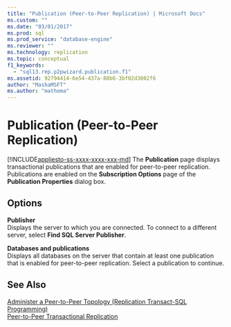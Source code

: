 ```yaml
---
title: "Publication (Peer-to-Peer Replication) | Microsoft Docs"
ms.custom: ""
ms.date: "03/01/2017"
ms.prod: sql
ms.prod_service: "database-engine"
ms.reviewer: ""
ms.technology: replication
ms.topic: conceptual
f1_keywords: 
  - "sql13.rep.p2pwizard.publication.f1"
ms.assetid: 92794414-6e54-437a-88b6-3bf02d3802f6
author: "MashaMSFT"
ms.author: "mathoma"
---
```

# Publication (Peer-to-Peer Replication)
[!INCLUDE[appliesto-ss-xxxx-xxxx-xxx-md](../../includes/appliesto-ss-xxxx-xxxx-xxx-md.md)]
  The **Publication** page displays transactional publications that are enabled for peer-to-peer replication. Publications are enabled on the **Subscription Options** page of the **Publication Properties** dialog box.  
  
## Options  
 **Publisher**  
 Displays the server to which you are connected. To connect to a different server, select **Find SQL Server Publisher**.  
  
 **Databases and publications**  
 Displays all databases on the server that contain at least one publication that is enabled for peer-to-peer replication. Select a publication to continue.  
  
## See Also  
 [Administer a Peer-to-Peer Topology &#40;Replication Transact-SQL Programming&#41;](../../relational-databases/replication/administration/administer-a-peer-to-peer-topology-replication-transact-sql-programming.md)   
 [Peer-to-Peer Transactional Replication](../../relational-databases/replication/transactional/peer-to-peer-transactional-replication.md)  
  
  
